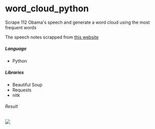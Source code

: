 # word_cloud_python
Scrape 112 Obama's speech and generate a word cloud using the most frequent words

The speech notes scrapped from [this website](http://obamaspeeches.com/) 

##### Language
- Python

##### Libraries
- Beautiful Soup
- Requests
- nltk

###### Result



![](https://i.ibb.co/RHs8d0F/download.png)


